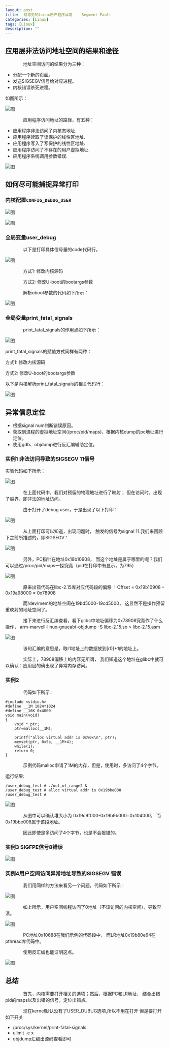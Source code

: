 ```yaml
---
layout: post
title:  最常见的Linux用户程序异常----Segment Fault
categories: [Linux]
tags: [Linux]
description: ""
---
```



## 应用层非法访问地址空间的结果和途径
&emsp;&emsp;&emsp;&emsp;地址空间访问的结果分为三种：

* 分配一个新的页面。 
* 发送SIGSEGV信号给对应进程。
* 内核错误杀死进程。

如图所示：

![图](/images/kernel/segment.png)

&emsp;&emsp;&emsp;&emsp;应用程序访问地址的路径，有五种：

* 应用程序非法访问了内核态地址.
* 应用程序读取了读保护的线性区地址.
* 应用程序写入了写保护的线性区地址.
* 应用程序访问了不存在的用户虚拟地址.
* 应用程序系统调用参数错误.

![图](/images/kernel/segment2.png)

## 如何尽可能捕捉异常打印
### 内核配置`CONFIG_DEBUG_USER`

![图](/images/kernel/segment3.png)

![图](/images/kernel/segment4.png)

### 全局变量user_debug 

&emsp;&emsp;&emsp;&emsp;以下是打印具体信号量的code代码行。

![图](/images/kernel/segment5.png)

&emsp;&emsp;&emsp;&emsp;方式1: 修改内核源码

&emsp;&emsp;&emsp;&emsp;方式2: 修改U-boot的bootargs参数

&emsp;&emsp;&emsp;&emsp;解析uboot参数的代码如下所示：

![图](/images/kernel/segment6.png)

### 全局变量print\_fatal_signals

&emsp;&emsp;&emsp;&emsp;print\_fatal_signals的作用点如下所示：

![图](/images/kernel/segment7.png)

print\_fatal_signals的赋值方式同样有两种：

方式1: 修改内核源码

方式2: 修改U-boot的bootargs参数

以下是内核解析print\_fatal_signals的相关代码行：

![图](/images/kernel/segment8.png)

## 异常信息定位

- 根据signal num判断错误原因。
- 获取到进程的虚拟地址空间(/proc/pid/maps)，根据内核dump的pc地址进行定位。
- 使用gdb、objdump进行反汇编辅助定位。

### 实例1 非法访问导致的SIGSEGV 11信号
实验代码如下所示：

![图](/images/kernel/segment9.png)

&emsp;&emsp;&emsp;&emsp;在上面代码中，我们对预留的物理地址进行了映射；
但在访问时，出现了越界，即非法的地址访问。

&emsp;&emsp;&emsp;&emsp;由于打开了debug user，于是出现了以下打印：

![图](/images/kernel/segment10.png)

&emsp;&emsp;&emsp;&emsp;从上面打印可以知道，出现问题时，
触发的信号为signal 11.我们来回顾下之前所描述的，即SIGSEGV：

![图](/images/kernel/segment11.png)

&emsp;&emsp;&emsp;&emsp;另外，PC指针在地址0x19b10908，
而这个地址是属于哪里的呢？我们可以通过/proc/pid/maps一探究竟（pid在打印中有显示，为795）

![图](/images/kernel/segment12.png)

&emsp;&emsp;&emsp;&emsp;原来出错代码在libc-2.15库对应代码段的偏移 
！Offset = 0x19b10908 – 0x19a98000 = 0x78908

&emsp;&emsp;&emsp;&emsp;而/dev/mem的地址空间在19bd5000-19cd5000，
这显然不是操作预留重映射的地址空间了。

&emsp;&emsp;&emsp;&emsp;接下来进行反汇编查看，看下glibc中地址偏移为0x78908究竟作了什么操作，
arm-marvell-linux-gnueabi-objdump -S libc-2.15.so > libc-2.15.asm

![图](/images/kernel/segment13.png)

&emsp;&emsp;&emsp;&emsp;该句汇编的意思是，取r1地址上的数据放到[r0]+1的地址上。

&emsp;&emsp;&emsp;&emsp;实际上，78908偏移上的内容无所谓，
我们知道这个地址在glibc中就可以确认：应用层的确出现了异常内存访问。

### 实例2
&emsp;&emsp;&emsp;&emsp;代码如下所示：

```
#include <stdio.h>
#define __1M 1024*1024
#define __16K 0x4000
void main(void)
{
    void * ptr;
    ptr=malloc(__1M);
    
    printf("alloc virtual addr is 0x%0x\n", ptr);
    memset(ptr, 0x5a, __1M+4);
    while(1);
    return 0;
}
```

&emsp;&emsp;&emsp;&emsp;示例代码malloc申请了1M的内存，但是，使用时，多访问了4个字节。

运行结果:

```
/user_debug_test # ./out_of_range2 &
/user_debug_test # alloc virtual addr is 0x19bbe008
/user_debug_test #
```
![图](/images/kernel/segment14.png)


&emsp;&emsp;&emsp;&emsp;从图中可以确认堆大小为 0x19c9f000-0x19b9b000=0x104000，
而0x19bbe008属于该段地址。

&emsp;&emsp;&emsp;&emsp;因此即使是多访问了4个字节，也是不会报错的。

### 实例3 SIGFPE信号8错误

![图](/images/kernel/segment15.png)

### 实例4用户空间访问异常地址导致的SIGSEGV 错误

&emsp;&emsp;&emsp;&emsp;我们用同样的方法来看另一个问题，代码如下所示：

![图](/images/kernel/segment16.png)

&emsp;&emsp;&emsp;&emsp;如上所示，用户空间线程访问了0地址（不该访问的内核空间），导致奔溃。

![图](/images/kernel/segment17.png)

&emsp;&emsp;&emsp;&emsp;PC地址0x10688在我们示例的代码段中，
而LR地址0x19b80e64在pthread库代码中。

&emsp;&emsp;&emsp;&emsp;使用反汇编也能证明这点。

![图](/images/kernel/segment18.png)

## 总结
&emsp;&emsp;&emsp;&emsp;首先，内核需要打开相关的选项；然后，根据PC和LR地址，
结合出错pid的maps以及出错的信号，定位出错点。

&emsp;&emsp;&emsp;&emsp;现在kernel默认没有了USER_DUBUG选项,所以不用在打开
但是要打开如下开关

* /proc/sys/kernel/print-fatal-signals 
* ulimit -c x
* objdump汇编出源码查看即可
